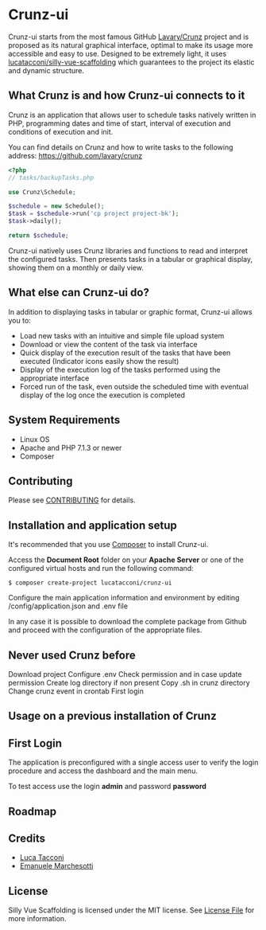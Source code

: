 # Crunz-ui

Crunz-ui starts from the most famous GitHub [Lavary/Crunz](https://github.com/lavary/crunz) project and is proposed as its natural graphical interface, optimal to make its usage more accessible and easy to use. Designed to be extremely light, it uses [lucatacconi/silly-vue-scaffolding](https://github.com/lucatacconi/silly-vue-scaffolding) which guarantees to the project its elastic and dynamic structure.


## What Crunz is and how Crunz-ui connects to it

Crunz is an application that allows user to schedule tasks natively written in PHP, programming dates and time of start, interval of execution and conditions of execution and init.

You can find details on Crunz and how to write tasks to the following address: https://github.com/lavary/crunz

```php
<?php
// tasks/backupTasks.php

use Crunz\Schedule;

$schedule = new Schedule();
$task = $schedule->run('cp project project-bk');
$task->daily();

return $schedule;
```

Crunz-ui natively uses Crunz libraries and functions to read and interpret the configured tasks.
Then presents tasks in a tabular or graphical display, showing them on a monthly or daily view.


## What else can Crunz-ui do?

In addition to displaying tasks in tabular or graphic format, Crunz-ui allows you to:
* Load new tasks with an intuitive and simple file upload system
* Download or view the content of the task via interface
* Quick display of the execution result of the tasks that have been executed (Indicator icons easily show the result)
* Display of the execution log of the tasks performed using the appropriate interface
* Forced run of the task, even outside the scheduled time with eventual display of the log once the execution is completed


## System Requirements

* Linux OS
* Apache and PHP 7.1.3 or newer
* Composer


## Contributing

Please see [CONTRIBUTING](CONTRIBUTING.md) for details.




















## Installation and application setup

It's recommended that you use [Composer](https://getcomposer.org/) to install Crunz-ui.

Access the **Document Root** folder on your **Apache Server** or one of the configured virtual hosts and run the following command:
```
$ composer create-project lucatacconi/crunz-ui
```

Configure the main application information and environment by editing /config/application.json and .env file

In any case it is possible to download the complete package from Github and proceed with the configuration of the appropriate files.


## Never used Crunz before

Download project
Configure .env
Check permission and in case update permission
Create log directory if non present
Copy .sh in crunz directory
Change crunz event in crontab
First login



## Usage on a previous installation of Crunz








## First Login

The application is preconfigured with a single access user to verify the login procedure and access the dashboard and the main menu.

To test access use the login **admin** and password **password**


## Roadmap

## Credits

* [Luca Tacconi](https://github.com/lucatacconi)
* [Emanuele Marchesotti](https://github.com/flagellarmirror)


## License

Silly Vue Scaffolding is licensed under the MIT license. See [License File](LICENSE.md) for more information.

